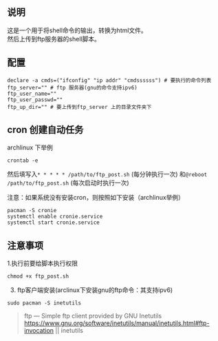## 说明
这是一个用于将shell命令的输出，转换为html文件。  
然后上传到ftp服务器的shell脚本。  

## 配置

```shell
declare -a cmds=("ifconfig" "ip addr" "cmdssssss") # 要执行的命令列表
ftp_server="" # ftp 服务器(gnu的命令支持ipv6)
ftp_user_name=""
ftp_user_passwd=""
ftp_up_dir="" # 要上传到ftp_server 上的目录文件夹下
```

## cron 创建自动任务
archlinux 下举例
```shell
crontab -e 
```
然后填写入`* * * * * /path/to/ftp_post.sh` (每分钟执行一次)
和`@reboot /path/to/ftp_post.sh` (每次启动时执行一次)    

注意：如果系统没有安装cron，则按照如下安装（archlinux举例）
```shell
pacman -S cronie
systemctl enable cronie.service
systemctl start cronie.service
```

## 注意事项

1.执行前要给脚本执行权限
```
chmod +x ftp_post.sh
```
3. ftp客户端安装(arclinux下安装gnu的ftp命令：其支持ipv6)

```shell
sudo pacman -S inetutils
```
>	ftp — Simple ftp client provided by GNU Inetutils
	https://www.gnu.org/software/inetutils/manual/inetutils.html#ftp-invocation || inetutils

